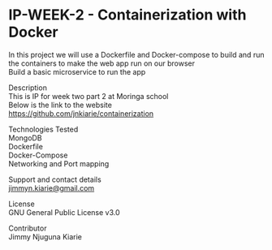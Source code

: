 # IP-WEEK-2 - Containerization with Docker

In this project we will use a Dockerfile and Docker-compose to build and run the containers to make the web app run on our browser   
Build a basic microservice to run the app  

Description  
This is IP for week two part 2 at Moringa school  
Below is the link to the website  
https://github.com/jnkiarie/containerization 


Technologies Tested  
MongoDB  
Dockerfile   
Docker-Compose  
Networking and Port mapping  

Support and contact details  
jimmyn.kiarie@gmail.com  

License  
GNU General Public License v3.0  

Contributor  
Jimmy Njuguna Kiarie  
